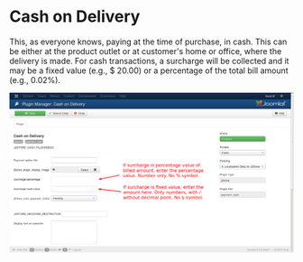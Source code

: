 # Cash on Delivery

This, as everyone knows, paying at the time of purchase, in cash. This can be either at the product outlet or at customer's home or office, where the delivery is made. For cash transactions, a surcharge will be collected and it may be a fixed value (e.g., $ 20.00) or a percentage of the total bill amount (e.g., 0.02%).

![Cash on Delivery](pay_cod.png)